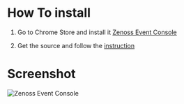 How To install
==============

1. Go to Chrome Store and install it [Zenoss Event Console](https://chrome.google.com/webstore/detail/jggpglgdkmbecpobcciefndcgoionihn)

2. Get the source and follow the [instruction](http://code.google.com/chrome/extensions/getstarted.html)

Screenshot
==============
![Zenoss Event Console](\https://lh4.googleusercontent.com/KTboJn87LvFnVZCGqjs6nQKNzGTDtjCE0FlujMAtZoNBQ8KvVxNTEIjE29DJaaddeF5FWAEP=s640-h400-e365)
